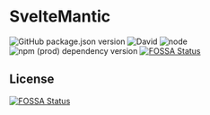 # SvelteMantic
![GitHub package.json version](https://img.shields.io/github/package-json/v/titans-inc/sveltemantic)
![David](https://img.shields.io/david/titans-inc/sveltemantic)
![node](https://img.shields.io/node/v/sveltemantic)
![npm (prod) dependency version](https://img.shields.io/npm/dependency-version/sveltemantic/svelte)
[![FOSSA Status](https://app.fossa.io/api/projects/git%2Bgithub.com%2Ftitans-inc%2Fsveltemantic.svg?type=shield)](https://app.fossa.io/projects/git%2Bgithub.com%2Ftitans-inc%2Fsveltemantic?ref=badge_shield)

## License
[![FOSSA Status](https://app.fossa.io/api/projects/git%2Bgithub.com%2Ftitans-inc%2Fsveltemantic.svg?type=large)](https://app.fossa.io/projects/git%2Bgithub.com%2Ftitans-inc%2Fsveltemantic?ref=badge_large)